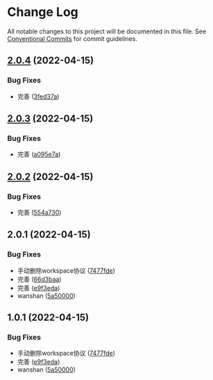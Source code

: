 # Change Log

All notable changes to this project will be documented in this file.
See [Conventional Commits](https://conventionalcommits.org) for commit guidelines.

## [2.0.4](https://github.com/AutumnDeSea/kk-libs/compare/demo@2.0.3...demo@2.0.4) (2022-04-15)


### Bug Fixes

* 完善 ([3fed37a](https://github.com/AutumnDeSea/kk-libs/commit/3fed37a187573e687291fa4a2242a379941d2ab2))





## [2.0.3](https://github.com/AutumnDeSea/kk-libs/compare/demo@2.0.2...demo@2.0.3) (2022-04-15)


### Bug Fixes

* 完善 ([a095e7a](https://github.com/AutumnDeSea/kk-libs/commit/a095e7af5ae839d2d635310d4c45ba5e57a3fd89))





## [2.0.2](https://github.com/AutumnDeSea/kk-libs/compare/demo@2.0.1...demo@2.0.2) (2022-04-15)


### Bug Fixes

* 完善 ([554a730](https://github.com/AutumnDeSea/kk-libs/commit/554a73039b5aa8cb2c57c41e547d8c57ea18e4f2))





## 2.0.1 (2022-04-15)


### Bug Fixes

* 手动删除workspace协议 ([7477fde](https://github.com/AutumnDeSea/kk-libs/commit/7477fde2035851d925d1e1d71718fab40e9d212a))
* 完善 ([66d3baa](https://github.com/AutumnDeSea/kk-libs/commit/66d3baa3b5f75d5e8d100b4f2bd2999bd8307933))
* 完善 ([e9f3eda](https://github.com/AutumnDeSea/kk-libs/commit/e9f3eda8f68f156ff55cce62e97bfbdf42d6f8ea))
* wanshan ([5a50000](https://github.com/AutumnDeSea/kk-libs/commit/5a500004fc9b1c69223dc755341cfbbb1df2d5c7))





## 1.0.1 (2022-04-15)


### Bug Fixes

* 手动删除workspace协议 ([7477fde](https://github.com/AutumnDeSea/kk-libs/commit/7477fde2035851d925d1e1d71718fab40e9d212a))
* 完善 ([e9f3eda](https://github.com/AutumnDeSea/kk-libs/commit/e9f3eda8f68f156ff55cce62e97bfbdf42d6f8ea))
* wanshan ([5a50000](https://github.com/AutumnDeSea/kk-libs/commit/5a500004fc9b1c69223dc755341cfbbb1df2d5c7))
